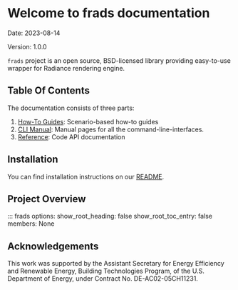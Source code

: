 # Welcome to frads documentation

Date: 2023-08-14

Version: 1.0.0

`frads` project is an open source, BSD-licensed library providing easy-to-use wrapper for Radiance rendering engine.

## Table Of Contents
The documentation consists of three parts:

1. [How-To Guides](how-to/index.md): Scenario-based how-to guides
2. [CLI Manual](manual/index.md): Manual pages for all the command-line-interfaces.
3. [Reference](ref/index.md): Code API documentation

## Installation
You can find installation instructions on our [README](https://github.com/LBNL-ETA/frads#installation).

## Project Overview

::: frads
    options:
      show_root_heading: false
      show_root_toc_entry: false
      members: None



## Acknowledgements

This work was supported by the Assistant Secretary for Energy Efficiency and Renewable Energy, Building Technologies Program, of the U.S. Department of Energy, under Contract No. DE-AC02-05CH11231.
